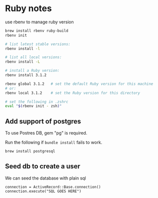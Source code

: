 # Ruby notes

use rbenv to manage ruby version

``` bash
brew install rbenv ruby-build
rbenv init

# list latest stable versions:
rbenv install -l

# list all local versions:
rbenv install -L

# install a Ruby version:
rbenv install 3.1.2

rbenv global 3.1.2   # set the default Ruby version for this machine
# or:
rbenv local 3.1.2    # set the Ruby version for this directory

# set the following in .zshrc
eval "$(rbenv init - zsh)"
```


## Add support of postgres

To use Postres DB, gem "pg" is required. 

Run the following if `bundle install` fails to work.
``` bash
brew install postgresql
```

## Seed db to create a user

We can seed the database with plain sql 
```
connection = ActiveRecord::Base.connection()
connection.execute("SQL GOES HERE")

```